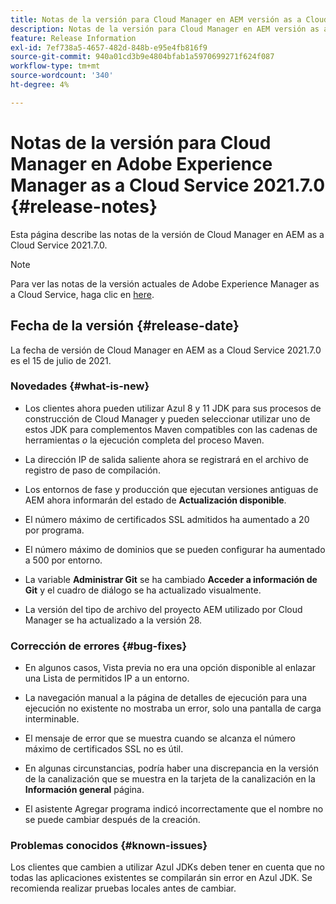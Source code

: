 ```yaml
---
title: Notas de la versión para Cloud Manager en AEM versión as a Cloud Service 2021.7.0
description: Notas de la versión para Cloud Manager en AEM versión as a Cloud Service 2021.7.0
feature: Release Information
exl-id: 7ef738a5-4657-482d-848b-e95e4fb816f9
source-git-commit: 940a01cd3b9e4804bfab1a5970699271f624f087
workflow-type: tm+mt
source-wordcount: '340'
ht-degree: 4%

---
```


# Notas de la versión para Cloud Manager en Adobe Experience Manager as a Cloud Service 2021.7.0 {#release-notes}

Esta página describe las notas de la versión de Cloud Manager en AEM as a Cloud Service 2021.7.0.

>[!NOTE]
>Para ver las notas de la versión actuales de Adobe Experience Manager as a Cloud Service, haga clic en [here](https://experienceleague.adobe.com/docs/experience-manager-cloud-service/release-notes/release-notes/release-notes-current.html?lang=es).

## Fecha de la versión {#release-date}

La fecha de versión de Cloud Manager en AEM as a Cloud Service 2021.7.0 es el 15 de julio de 2021.


### Novedades {#what-is-new}

* Los clientes ahora pueden utilizar Azul 8 y 11 JDK para sus procesos de construcción de Cloud Manager y pueden seleccionar utilizar uno de estos JDK para complementos Maven compatibles con las cadenas de herramientas *o* la ejecución completa del proceso Maven.

* La dirección IP de salida saliente ahora se registrará en el archivo de registro de paso de compilación.

* Los entornos de fase y producción que ejecutan versiones antiguas de AEM ahora informarán del estado de **Actualización disponible**.

* El número máximo de certificados SSL admitidos ha aumentado a 20 por programa.

* El número máximo de dominios que se pueden configurar ha aumentado a 500 por entorno.

* La variable **Administrar Git** se ha cambiado **Acceder a información de Git** y el cuadro de diálogo se ha actualizado visualmente.

* La versión del tipo de archivo del proyecto AEM utilizado por Cloud Manager se ha actualizado a la versión 28.

### Corrección de errores {#bug-fixes}

* En algunos casos, Vista previa no era una opción disponible al enlazar una Lista de permitidos IP a un entorno.

* La navegación manual a la página de detalles de ejecución para una ejecución no existente no mostraba un error, solo una pantalla de carga interminable.

* El mensaje de error que se muestra cuando se alcanza el número máximo de certificados SSL no es útil.

* En algunas circunstancias, podría haber una discrepancia en la versión de la canalización que se muestra en la tarjeta de la canalización en la **Información general** página.

* El asistente Agregar programa indicó incorrectamente que el nombre no se puede cambiar después de la creación.

### Problemas conocidos {#known-issues}

Los clientes que cambien a utilizar Azul JDKs deben tener en cuenta que no todas las aplicaciones existentes se compilarán sin error en Azul JDK. Se recomienda realizar pruebas locales antes de cambiar.
